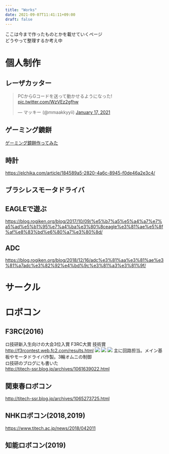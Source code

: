 ```yaml
---
title: "Works"
date: 2021-09-07T11:41:11+09:00
draft: false
---
```


ここは今まで作ったものとかを載せていくページ  
どうやって整理するか考え中

# 個人制作

## レーザカッター
<blockquote class="twitter-tweet"><p lang="ja" dir="ltr">PCからGコードを送って動かせるようになった! <a href="https://t.co/WzVEz2gfhw">pic.twitter.com/WzVEz2gfhw</a></p>&mdash; マッキー (@mmaakkyyii) <a href="https://twitter.com/mmaakkyyii/status/1350654083854606339?ref_src=twsrc%5Etfw">January 17, 2021</a></blockquote> <script async src="https://platform.twitter.com/widgets.js" charset="utf-8"></script>

## ゲーミング鏡餅
<script type="application/javascript" src="https://embed.nicovideo.jp/watch/sm38021102/script?w=640&h=360"></script><noscript><a href="https://www.nicovideo.jp/watch/sm38021102">ゲーミング鏡餅作ってみた</a></noscript>

## 時計
https://elchika.com/article/184589a5-2820-4a6c-8945-f0de46a2e3c4/

## ブラシレスモータドライバ

## EAGLEで遊ぶ
https://blog.rogiken.org/blog/2017/10/09/%e5%b7%a5%e5%a4%a7%e7%a5%ad%e5%b1%95%e7%a4%ba%e3%80%8ceagle%e3%81%ae%e5%8f%af%e8%83%bd%e6%80%a7%e3%80%8d/

## ADC
https://blog.rogiken.org/blog/2018/12/16/adc%e3%81%aa%e3%81%ae%e3%81%a7adc%e3%82%92%e4%bd%9c%e3%81%a3%e3%81%9f/
# サークル

# ロボコン
## F3RC(2016)
ロ技研新入生向けの大会3位入賞 F3RC大賞 技術賞  
http://f3rcontest.web.fc2.com/results.html
![](/image/F3RC_robo.jpg)
![](/image/F3RC_MD.jpg)
![](/image/F3RC_MD2.jpg)
主に回路担当。メイン基板やモータドライバ作製。3輪オムニの制御  
ロ技研のブログにも書いた  
http://titech-ssr.blog.jp/archives/1061639022.html

## 関東春ロボコン
http://titech-ssr.blog.jp/archives/1065273725.html

## NHKロボコン(2018,2019)
https://www.titech.ac.jp/news/2018/042011

## 知能ロボコン(2019)

